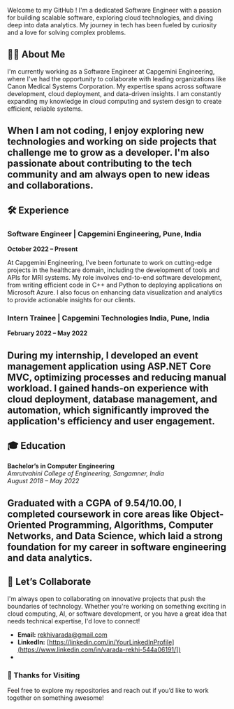 Welcome to my GitHub ! I'm a dedicated Software Engineer with a passion for building scalable software, exploring cloud technologies, and diving deep into data analytics. My journey in tech has been fueled by curiosity and a love for solving complex problems.

## 👨‍💻 About Me

I'm currently working as a Software Engineer at Capgemini Engineering, where I've had the opportunity to collaborate with leading organizations like Canon Medical Systems Corporation. My expertise spans across software development, cloud deployment, and data-driven insights. I am constantly expanding my knowledge in cloud computing and system design to create efficient, reliable systems.

When I am not coding, I enjoy exploring new technologies and working on side projects that challenge me to grow as a developer. I'm also passionate about contributing to the tech community and am always open to new ideas and collaborations.
---
## 🛠️ Experience

### Software Engineer | Capgemini Engineering, Pune, India  
**October 2022 – Present**

At Capgemini Engineering, I've been fortunate to work on cutting-edge projects in the healthcare domain, including the development of tools and APIs for MRI systems. My role involves end-to-end software development, from writing efficient code in C++ and Python to deploying applications on Microsoft Azure. I also focus on enhancing data visualization and analytics to provide actionable insights for our clients.

### Intern Trainee | Capgemini Technologies India, Pune, India  
**February 2022 – May 2022**

During my internship, I developed an event management application using ASP.NET Core MVC, optimizing processes and reducing manual workload. I gained hands-on experience with cloud deployment, database management, and automation, which significantly improved the application's efficiency and user engagement.
---
## 🎓 Education

**Bachelor’s in Computer Engineering**  
*Amrutvahini College of Engineering, Sangamner, India*  
*August 2018 – May 2022*

Graduated with a CGPA of 9.54/10.00, I completed coursework in core areas like Object-Oriented Programming, Algorithms, Computer Networks, and Data Science, which laid a strong foundation for my career in software engineering and data analytics.
---
## 🤝 Let’s Collaborate

I'm always open to collaborating on innovative projects that push the boundaries of technology. Whether you're working on something exciting in cloud computing, AI, or software development, or you have a great idea that needs technical expertise, I'd love to connect!

- **Email:** [rekhivarada@gmail.com](mailto:rekhivarada@gmail.com)
- **LinkedIn:** [https://linkedin.com/in/YourLinkedInProfile](https://www.linkedin.com/in/varada-rekhi-544a06191/])
- 
### 🌟 Thanks for Visiting

Feel free to explore my repositories and reach out if you’d like to work together on something awesome!
